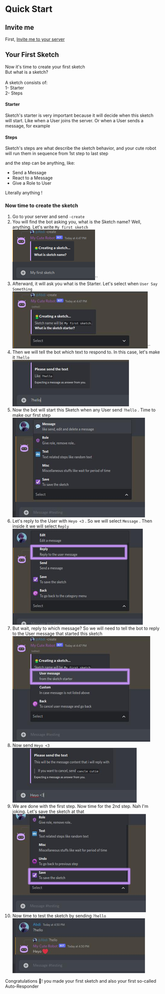 # Quick Start

## Invite me

First, [Invite me to your server](https://discord.com/api/oauth2/authorize?client\_id=972994201195278346\&permissions=8\&scope=applications.commands+bot)

## Your First Sketch

Now it's time to create your first sketch\
But what is a sketch?\
\
A sketch consists of:\
1- Starter\
2- Steps

#### Starter

Sketch's starter is very important because it will decide when this sketch will start. Like when a User joins the server. Or when a User sends a message, for example

#### Steps

Sketch's steps are what describe the sketch behavior, and your cute robot will run them in sequence from 1st step to last step

and the step can be anything, like:

* Send a Message
* React to a Message
* Give a Role to User

Literally anything !

### Now time to create the sketch

1. Go to your server and send
`-create`
2. You will find the bot asking you, what is the Sketch name? Well, anything. Let's write `My first sketch`\
   ![](.gitbook/assets/image.png)\`\`
3. Afterward, it will ask you what is the Starter. Let's select when `User Say Something`\
   ![](<.gitbook/assets/image (6).png>)\`\`
4. Then we will tell the bot which text to respond to. In this case, let's make it `?hello`\
   ![](<.gitbook/assets/image (4).png>)
5. Now the bot will start this Sketch when any User send `?hello` . Time to make our first step\
   ![](<.gitbook/assets/image (11).png>)
6. Let's reply to the User with `Heyo <3` . So we will select `Message` . Then inside it we will select `Reply`\
   ![](<.gitbook/assets/image (8).png>)
7. But wait, reply to which message? So we will need to tell the bot to reply to the User message that started this sketch\
   ![](<.gitbook/assets/image (1).png>)
8. Now send `Heyo <3`\
   ![](<.gitbook/assets/image (7).png>)
9. We are done with the first step. Now time for the 2nd step. Nah I'm joking. Let's save the sketch at that\
   ![](<.gitbook/assets/image (10).png>)
10. Now time to test the sketch by sending `?hello`\
    ![](<.gitbook/assets/image (9).png>)

Congratulations :tada:! you made your first sketch and also your first so-called Auto-Responder
